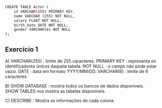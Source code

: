 ```sh
CREATE TABLE Actor (
	id VARCHAR(255) PRIMARY KEY,
    name VARCHAR (255) NOT NULL,
    salary FLOAT NOT NULL,
    birth_date DATE NOT NULL,
    gender VARCHAR(6) NOT NULL
);
```

## Exercício 1

A)
VARCHAR(255) : limite de 255 caracteres.
PRIMARY KEY : representa os identificadores únicos daquela tabela.
NOT NULL : o campo não pode estar vazio.
DATE : data em formato YYYY/MM/DD.
VARCHAR(6) : limite de 6 caracteres.

B) SHOW DATABASE : mostra todos os bancos de dados disponíveis.
SHOW TABLES nos mostra as tabelas disponíveis.

C) DESCRIBE : Mostra as informações de cada coluna.

